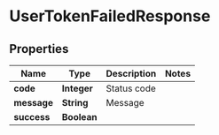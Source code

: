 
# UserTokenFailedResponse

## Properties
Name | Type | Description | Notes
------------ | ------------- | ------------- | -------------
**code** | **Integer** | Status code | 
**message** | **String** | Message | 
**success** | **Boolean** |  | 



